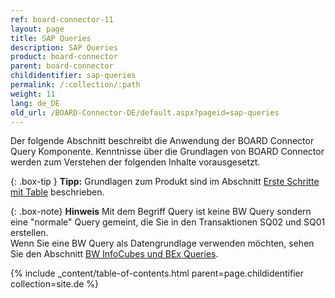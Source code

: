 ```yaml
---
ref: board-connector-11
layout: page
title: SAP Queries
description: SAP Queries
product: board-connector
parent: board-connector
childidentifier: sap-queries
permalink: /:collection/:path
weight: 11
lang: de_DE
old_url: /BOARD-Connector-DE/default.aspx?pageid=sap-queries
---
```


Der folgende Abschnitt beschreibt die Anwendung der  BOARD Connector Query Komponente. Kenntnisse über die Grundlagen von BOARD Connector werden zum Verstehen der folgenden Inhalte vorausgesetzt.

{: .box-tip }
**Tipp:** Grundlagen zum Produkt sind im Abschnitt [Erste Schritte mit Table](./erste-schritte-mit-bc) beschrieben.

{: .box-note}
**Hinweis** Mit dem Begriff Query ist keine BW Query sondern eine "normale" Query gemeint, die Sie in den Transaktionen SQ02 und SQ01 erstellen. <br>
Wenn Sie eine BW Query als Datengrundlage verwenden möchten, sehen Sie den Abschnitt [BW InfoCubes und BEx Queries](./bw-infocube-und-bex-queries).

{% include _content/table-of-contents.html parent=page.childidentifier collection=site.de %}
